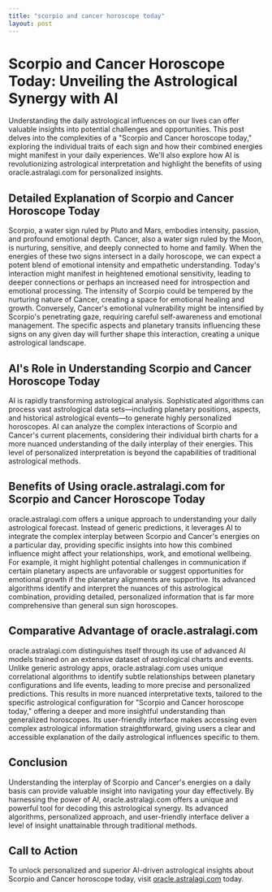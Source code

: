 ```yaml
---
title: "scorpio and cancer horoscope today"
layout: post
---
```


# Scorpio and Cancer Horoscope Today: Unveiling the Astrological Synergy with AI

Understanding the daily astrological influences on our lives can offer valuable insights into potential challenges and opportunities. This post delves into the complexities of a "Scorpio and Cancer horoscope today," exploring the individual traits of each sign and how their combined energies might manifest in your daily experiences. We'll also explore how AI is revolutionizing astrological interpretation and highlight the benefits of using oracle.astralagi.com for personalized insights.


## Detailed Explanation of Scorpio and Cancer Horoscope Today

Scorpio, a water sign ruled by Pluto and Mars, embodies intensity, passion, and profound emotional depth.  Cancer, also a water sign ruled by the Moon, is nurturing, sensitive, and deeply connected to home and family. When the energies of these two signs intersect in a daily horoscope, we can expect a potent blend of emotional intensity and empathetic understanding.  Today's interaction might manifest in heightened emotional sensitivity, leading to deeper connections or perhaps an increased need for introspection and emotional processing.  The intensity of Scorpio could be tempered by the nurturing nature of Cancer, creating a space for emotional healing and growth. Conversely, Cancer's emotional vulnerability might be intensified by Scorpio's penetrating gaze, requiring careful self-awareness and emotional management. The specific aspects and planetary transits influencing these signs on any given day will further shape this interaction, creating a unique astrological landscape.


## AI's Role in Understanding Scorpio and Cancer Horoscope Today

AI is rapidly transforming astrological analysis.  Sophisticated algorithms can process vast astrological data sets—including planetary positions, aspects, and historical astrological events—to generate highly personalized horoscopes. AI can analyze the complex interactions of Scorpio and Cancer's current placements, considering their individual birth charts for a more nuanced understanding of the daily interplay of their energies. This level of personalized interpretation is beyond the capabilities of traditional astrological methods.


## Benefits of Using oracle.astralagi.com for Scorpio and Cancer Horoscope Today

oracle.astralagi.com offers a unique approach to understanding your daily astrological forecast.  Instead of generic predictions, it leverages AI to integrate the complex interplay between Scorpio and Cancer's energies on a particular day, providing specific insights into how this combined influence might affect your relationships, work, and emotional wellbeing. For example, it might highlight potential challenges in communication if certain planetary aspects are unfavorable or suggest opportunities for emotional growth if the planetary alignments are supportive. Its advanced algorithms identify and interpret the nuances of this astrological combination, providing detailed, personalized information that is far more comprehensive than general sun sign horoscopes.


## Comparative Advantage of oracle.astralagi.com

oracle.astralagi.com distinguishes itself through its use of advanced AI models trained on an extensive dataset of astrological charts and events. Unlike generic astrology apps, oracle.astralagi.com uses unique correlational algorithms to identify subtle relationships between planetary configurations and life events, leading to more precise and personalized predictions. This results in more nuanced interpretative texts, tailored to the specific astrological configuration for "Scorpio and Cancer horoscope today," offering a deeper and more insightful understanding than generalized horoscopes.  Its user-friendly interface makes accessing even complex astrological information straightforward, giving users a clear and accessible explanation of the daily astrological influences specific to them.


## Conclusion

Understanding the interplay of Scorpio and Cancer's energies on a daily basis can provide valuable insight into navigating your day effectively.  By harnessing the power of AI, oracle.astralagi.com offers a unique and powerful tool for decoding this astrological synergy.  Its advanced algorithms, personalized approach, and user-friendly interface deliver a level of insight unattainable through traditional methods.


## Call to Action

To unlock personalized and superior AI-driven astrological insights about Scorpio and Cancer horoscope today, visit [oracle.astralagi.com](https://oracle.astralagi.com) today.